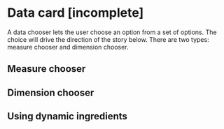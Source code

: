 # Data card \[incomplete\]

A data chooser lets the user choose an option from a set of options. The choice will drive the direction of the story below. There are two types:  measure chooser and dimension chooser.

## Measure chooser

## Dimension chooser

## Using dynamic ingredients


